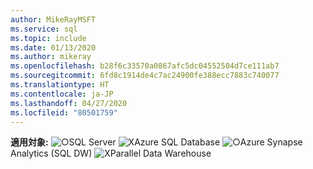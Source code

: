```yaml
---
author: MikeRayMSFT
ms.service: sql
ms.topic: include
ms.date: 01/13/2020
ms.author: mikeray
ms.openlocfilehash: b28f6c33570a0867afc5dc04552504d7ce111ab7
ms.sourcegitcommit: 6fd8c1914de4c7ac24900fe388ecc7883c740077
ms.translationtype: HT
ms.contentlocale: ja-JP
ms.lasthandoff: 04/27/2020
ms.locfileid: "80501759"
---
```

<Token>**適用対象:** ![○](media/yes-icon.png)SQL Server ![X](media/no-icon.png)Azure SQL Database ![○](media/yes-icon.png)Azure Synapse Analytics (SQL DW) ![X](media/no-icon.png)Parallel Data Warehouse </Token>

